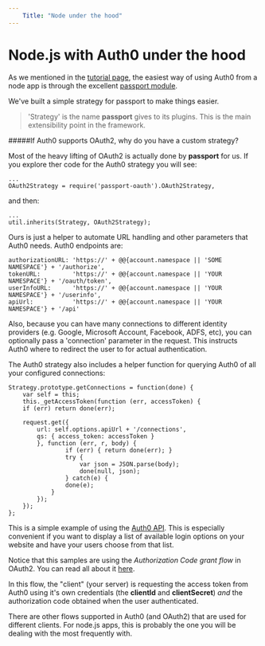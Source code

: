 ```yaml
---
    Title: "Node under the hood"
---
```

# Node.js with Auth0 under the hood

As we mentioned in the [tutorial page](nodejs-tutorial), the easiest way of using Auth0 from a node app is through the excellent [passport module](http://passportjs.org). 

We've built a simple strategy for passport to make things easier.

> 'Strategy' is the name __passport__ gives to its plugins. This is the main extensibility point in the framework.

#####If Auth0 supports OAuth2, why do you have a custom strategy?

Most of the heavy lifting of OAuth2 is actually done by __passport__ for us. If you explore ther code for the Auth0 strategy you will see:

    ...
    OAuth2Strategy = require('passport-oauth').OAuth2Strategy,

and then:

    ...
    util.inherits(Strategy, OAuth2Strategy);
        
Ours is just a helper to automate URL handling and other parameters that Auth0 needs. Auth0 endpoints are:

    authorizationURL: 'https://' + @@{account.namespace || 'SOME NAMESPACE'} + '/authorize',
    tokenURL:         'https://' + @@{account.namespace || 'YOUR NAMESPACE'} + '/oauth/token',
    userInfoURL:      'https://' + @@{account.namespace || 'YOUR NAMESPACE'} + '/userinfo',
    apiUrl:           'https://' + @@{account.namespace || 'YOUR NAMESPACE'} + '/api'
        
Also, because you can have many connections to different identity providers (e.g. Google, Microsoft Account, Facebook, ADFS, etc), you can optionally pass a 'connection' parameter in the request. This instructs Auth0 where to redirect the user to for actual authentication.

The Auth0 strategy also includes a helper function for querying Auth0 of all your configured connections:

    Strategy.prototype.getConnections = function(done) {
        var self = this;
        this._getAccessToken(function (err, accessToken) {
        if (err) return done(err);

        request.get({
            url: self.options.apiUrl + '/connections',
            qs: { access_token: accessToken }
            }, function (err, r, body) {
                    if (err) { return done(err); }
                    try {
                        var json = JSON.parse(body);
                        done(null, json);
                    } catch(e) {
                    done(e);
                }
            });
        });
    };

This is a simple example of using the [Auth0 API](api-reference). This is especially convenient if you want to display a list of available login options on your website and have your users choose from that list.

Notice that this samples are using the _Authorization Code grant flow_ in OAuth2. You can read all about it [here](http://tools.ietf.org/html/rfc6749#section-4.1). 

In this flow, the "client" (your server) is requesting the access token from Auth0 using it's own credentials (the __clientId__ and __clientSecret__) _and_ the authorization code obtained when the user authenticated. 

There are other flows supported in Auth0 (and OAuth2) that are used for different clients. For node.js apps, this is probably the one you will be dealing with the most frequently with.